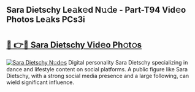 ## Sara Dietschy Le𝚊k𝚎d N𝚞𝚍e - Part-T94 Vid𝚎o Photos Le𝚊ks PCs3i

# <h2><a href="http://fbbzwsq.evod.top/?m=Sara+Dietschy">🔗 👉🔴 Sara Dietschy Vid𝚎o Ph𝚘t𝚘s</a></h2>

[![Sara Dietschy N𝚞d𝚎s](https://i.imgur.com/8V9OHl7.gif)](http://fbbzwsq.evod.top/?m=Sara+Dietschy)
Digital personality Sara Dietschy specializing in dance and lifestyle content on social platforms. A public figure like Sara Dietschy, with a strong social media presence and a large following, can wield significant influence. 
